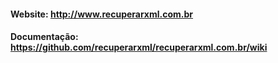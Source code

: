 
#### Website: http://www.recuperarxml.com.br

#### Documentação: https://github.com/recuperarxml/recuperarxml.com.br/wiki
